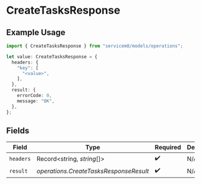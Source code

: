 # CreateTasksResponse

## Example Usage

```typescript
import { CreateTasksResponse } from "servicem8/models/operations";

let value: CreateTasksResponse = {
  headers: {
    "key": [
      "<value>",
    ],
  },
  result: {
    errorCode: 0,
    message: "OK",
  },
};
```

## Fields

| Field                                  | Type                                   | Required                               | Description                            |
| -------------------------------------- | -------------------------------------- | -------------------------------------- | -------------------------------------- |
| `headers`                              | Record<string, *string*[]>             | :heavy_check_mark:                     | N/A                                    |
| `result`                               | *operations.CreateTasksResponseResult* | :heavy_check_mark:                     | N/A                                    |